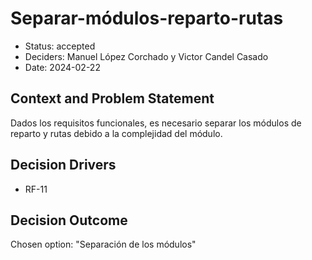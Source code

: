 # Separar-módulos-reparto-rutas

* Status: accepted
* Deciders: Manuel López Corchado y Victor Candel Casado
* Date: 2024-02-22

## Context and Problem Statement

Dados los requisitos funcionales, es necesario separar los módulos de reparto y rutas debido a la complejidad del módulo.

## Decision Drivers

* RF-11

## Decision Outcome

Chosen option: "Separación de los módulos"
